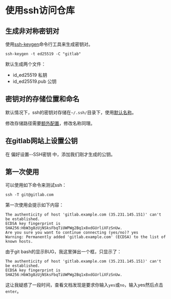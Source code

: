 # 使用ssh访问仓库

## 生成非对称密钥对

使用[ssh-keygen](https://docs.gitlab.com/ee/user/ssh.html#generate-an-ssh-key-pair)命令行工具来生成密钥对。

```
ssh-keygen -t ed25519 -C "gitlab"
```

默认生成两个文件：

- id_ed25519 私钥
- id_ed25519.pub 公钥

## 密钥对的存储位置和命名

默认情况下，ssh的密钥对存储在`~/.ssh/`目录下，使用[默认名称](https://docs.gitlab.com/ee/user/ssh.html#see-if-you-have-an-existing-ssh-key-pair)。

修改存储路径需要[额外配置](https://docs.gitlab.com/ee/user/ssh.html#configure-ssh-to-point-to-a-different-directory)，修改名称同理。

## 在gitlab网站上设置公钥

在 偏好设置--SSH密钥 中，添加我们刚才生成的公钥。

## 第一次使用

可以使用如下命令来测试ssh：

```
ssh -T git@gitlab.com
```

第一次使用会提示如下内容：

```
The authenticity of host 'gitlab.example.com (35.231.145.151)' can't be established.
ECDSA key fingerprint is SHA256:HbW3g8zUjNSksFbqTiUWPWg2Bq1x8xdGUrliXFzSnUw.
Are you sure you want to continue connecting (yes/no)? yes
Warning: Permanently added 'gitlab.example.com' (ECDSA) to the list of known hosts.
```

由于git bash的显示BUG，我这里弹出一个框，只显示了：

```
The authenticity of host 'gitlab.example.com (35.231.145.151)' can't be established.
ECDSA key fingerprint is SHA256:HbW3g8zUjNSksFbqTiUWPWg2Bq1x8xdGUrliXFzSnUw.
```

这让我疑惑了一段时间，查看文档发现是要求你输入`yes`或`no`，输入yes然后点击`enter`。

